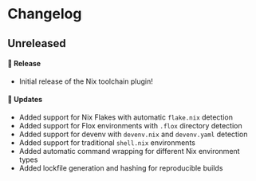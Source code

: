 # Changelog

## Unreleased

#### 🎉 Release

- Initial release of the Nix toolchain plugin!

#### 🚀 Updates

- Added support for Nix Flakes with automatic `flake.nix` detection
- Added support for Flox environments with `.flox` directory detection
- Added support for devenv with `devenv.nix` and `devenv.yaml` detection
- Added support for traditional `shell.nix` environments
- Added automatic command wrapping for different Nix environment types
- Added lockfile generation and hashing for reproducible builds
